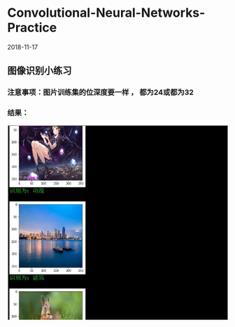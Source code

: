 # Convolutional-Neural-Networks-Practice
2018-11-17
## 图像识别小练习
### 注意事项：图片训练集的位深度要一样 ， 都为24或都为32
### 结果：
![](images/cnn.JPG)
